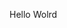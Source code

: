 Hello Wolrd


































































































































































































































































































































































































































































































































































































































































































































































































































































































































































































































































































































































































































































































































































































































































































































































































































































































































































































































































































































































































































































































































































































































































































































































































































































































































































































































































































































































































































































































































































































































































































































































































































































































































































































































































































































































































































































































































































































































































































































































































































































































































































































































































































































































































